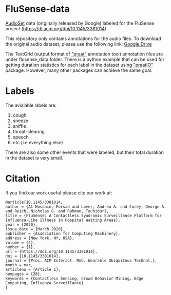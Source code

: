 
# FluSense-data

[AudioSet](https://research.google.com/audioset/) data (originally released by Google) labeled for the FluSense project (https://dl.acm.org/doi/10.1145/3381014).

This repository only contains annotations for the audio files. To download the original audio dataset, please use the following link: [Google Drive](https://drive.google.com/drive/folders/1c-qkb_ljD6xXqU4AGm4jEf8-lygRjLtS?usp=sharing)

The TextGrid (output format of ["praat"](http://www.fon.hum.uva.nl/praat/) annotation tool) annotation files are under flusense_data folder. There is a python example that can be used for getting duration statistics for each label in the dataset using ["praatIO"](https://pypi.org/project/praatio/) package. However, many other packages can achieve the same goal.

# Labels

The avialable labels are:

1. cough
2. sneeze
3. sniffle
4. throat-clearing
5. speech
6. etc (i.e everything else)

There are also some other events that were labeled, but their total duration in the dataset is very small.

# Citation
If you find our work useful please cite our work at: 

    @article{10.1145/3381014,
    author = {Al Hossain, Forsad and Lover, Andrew A. and Corey, George A. and Reich, Nicholas G. and Rahman, Tauhidur},
    title = {FluSense: A Contactless Syndromic Surveillance Platform for Influenza-Like Illness in Hospital Waiting Areas},
    year = {2020},
    issue_date = {March 2020},
    publisher = {Association for Computing Machinery},
    address = {New York, NY, USA},
    volume = {4},
    number = {1},
    url = {https://doi.org/10.1145/3381014},
    doi = {10.1145/3381014},
    journal = {Proc. ACM Interact. Mob. Wearable Ubiquitous Technol.},
    month = mar,
    articleno = {Article 1},
    numpages = {28},
    keywords = {Contactless Sensing, Crowd Behavior Mining, Edge Computing, Influenza Surveillance}
    }


